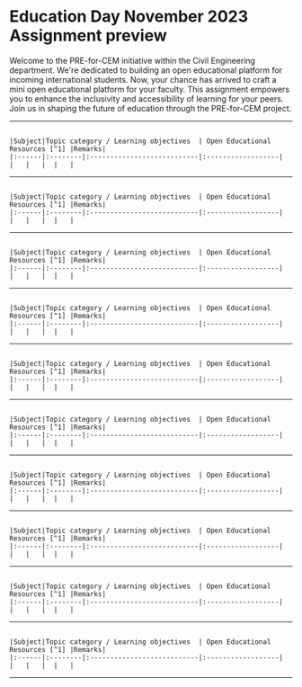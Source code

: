 # Education Day November 2023 Assignment preview

Welcome to the PRE-for-CEM initiative within the Civil Engineering department. We're dedicated to building an open educational platform for incoming international students. Now, your chance has arrived to craft a mini open educational platform for your faculty. This assignment empowers you to enhance the inclusivity and accessibility of learning for your peers. Join us in shaping the future of education through the PRE-for-CEM project.


---
```{dropdown} Group 1

|Subject|Topic category / Learning objectives  | Open Educational Resources [^1] |Remarks| 
|:------|:--------|:---------------------------|:------------------|
|   |   |  |   |
```

---
```{dropdown} Group 2

|Subject|Topic category / Learning objectives  | Open Educational Resources [^1] |Remarks| 
|:------|:--------|:---------------------------|:------------------|
|   |   |  |   |
```

---
```{dropdown} Group 3

|Subject|Topic category / Learning objectives  | Open Educational Resources [^1] |Remarks| 
|:------|:--------|:---------------------------|:------------------|
|   |   |  |   |
```

---
```{dropdown} Group 4

|Subject|Topic category / Learning objectives  | Open Educational Resources [^1] |Remarks| 
|:------|:--------|:---------------------------|:------------------|
|   |   |  |   |
```
---
```{dropdown} Group 5

|Subject|Topic category / Learning objectives  | Open Educational Resources [^1] |Remarks| 
|:------|:--------|:---------------------------|:------------------|
|   |   |  |   |
```
---
```{dropdown} Group 6

|Subject|Topic category / Learning objectives  | Open Educational Resources [^1] |Remarks| 
|:------|:--------|:---------------------------|:------------------|
|   |   |  |   |
```
---
```{dropdown} Group 7

|Subject|Topic category / Learning objectives  | Open Educational Resources [^1] |Remarks| 
|:------|:--------|:---------------------------|:------------------|
|   |   |  |   |
```
---
```{dropdown} Group 8

|Subject|Topic category / Learning objectives  | Open Educational Resources [^1] |Remarks| 
|:------|:--------|:---------------------------|:------------------|
|   |   |  |   |
```
---
```{dropdown} Group 9

|Subject|Topic category / Learning objectives  | Open Educational Resources [^1] |Remarks| 
|:------|:--------|:---------------------------|:------------------|
|   |   |  |   |
```
---
```{dropdown} Group 10

|Subject|Topic category / Learning objectives  | Open Educational Resources [^1] |Remarks| 
|:------|:--------|:---------------------------|:------------------|
|   |   |  |   |
```
---

[^1]: This is an experimental Jupyter Book, part of an educational research project, made by staff and MSc students of TU Delft. The first two columns with required prior knowledge were defined by the admission committee Civil Engineering. Column 3 and 4 with Open Educational Resources (OER) is experimental. These OER materials are provided as a service. Although we did our best to collect OER that reflect the required knowledge as good as possible, based on surveys among students and discussion with staff members, unfortunately we can not give a guarantee that the quality of all material is good. Suggestions are welcome via [email](mailto:h.r.schipper@tudelft.nl?subject=PRE-for-CEM-suggestions)
